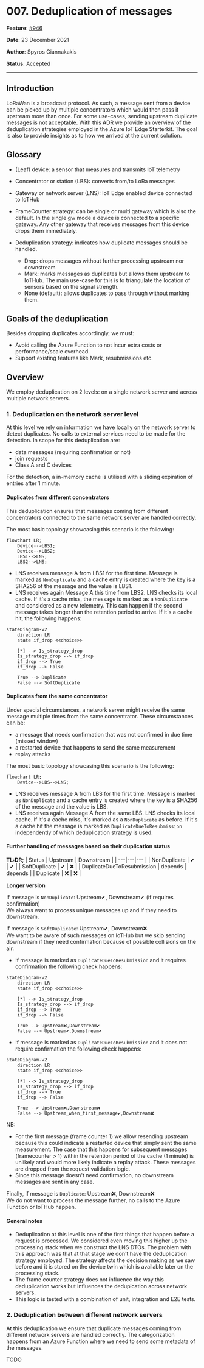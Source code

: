 # 007. Deduplication of messages

**Feature**: [#946](https://github.com/Azure/iotedge-lorawan-starterkit/issues/946)

**Date**: 23 December 2021

**Author**: Spyros Giannakakis

**Status**: Accepted
__________

## Introduction

LoRaWan is a broadcast protocol. As such, a message sent from a device can be picked up by multiple
concentrators which would then pass it upstream more than once. For some use-cases, sending
upstream duplicate messages is not acceptable. With this ADR we provide an overview of the
deduplication strategies employed in the Azure IoT Edge Starterkit. The goal is also to provide
insights as to how we arrived at the current solution.

## Glossary

- (Leaf) device: a sensor that measures and transmits IoT telemetry
- Concentrator or station (LBS): converts from/to LoRa messages
- Gateway or network server (LNS): IoT Edge enabled device connected to IoTHub

- FrameCounter strategy: can be single or multi gateway which is also the default. In the single gw mode
  a device is connected to a specific gateway. Any other gateway that receives messages from this
  device drops them immediately.
- Deduplication strategy: indicates how duplicate messages should be handled.
  - Drop: drops messages without further processing upstream nor downstream
  - Mark: marks messages as duplicates but allows them upstream to IoTHub. The main use-case for
    this is to triangulate the location of sensors based on the signal strength. 
  - None (default): allows duplicates to pass through without marking them.

## Goals of the deduplication

Besides dropping duplicates accordingly, we must:
- Avoid calling the Azure Function to not incur extra costs or
  performance/scale overhead.
- Support existing features like Mark, resubmissions etc.

## Overview

We employ deduplication on 2 levels: on a single network server and across multiple network servers. 

### 1. Deduplication on the network server level

At this level we rely on information we have locally on the network server to detect duplicates. No
calls to external services need to be made for the detection. In scope for this deduplication are:
- data messages (requiring confirmation or not)
- join requests
- Class A and C devices

For the detection, a in-memory cache is utilised with a sliding expiration of entries after 1 minute. 

#### Duplicates from different concentrators

This deduplication ensures that messages coming from different concentrators connected to the same
network server are handled correctly.

The most basic topology showcasing this scenario is the following:

```mermaid
flowchart LR;
    Device-->LBS1;
    Device-->LBS2;
    LBS1-->LNS;
    LBS2-->LNS;
```

- LNS receives message A from LBS1 for the first time. Message is marked as `NonDuplicate` and a
  cache entry is created where the key is a SHA256 of the message and the value is LBS1.
- LNS receives again Message A this time from LBS2. LNS checks its local cache. If it's a cache
  miss, the message is marked as a `NonDuplicate` and considered as a new telemetry. This can happen
  if the second message takes longer than the retention period to arrive. If it's a cache hit, the
  following happens:

```mermaid
stateDiagram-v2
    direction LR
    state if_drop <<choice>>

    [*] --> Is_strategy_drop
    Is_strategy_drop --> if_drop
    if_drop --> True
    if_drop --> False

    True --> Duplicate
    False --> SoftDuplicate
```

#### Duplicates from the same concentrator

Under special circumstances, a network server might receive the same message multiple times from the
same concentrator. These circumstances can be:
- a message that needs confirmation that was not confirmed in due time (missed window)
- a restarted device that happens to send the same measurement
- replay attacks

The most basic topology showcasing this scenario is the following:
```mermaid
flowchart LR;
    Device-->LBS-->LNS;
```

- LNS receives message A from LBS for the first time. Message is marked as `NonDuplicate` and a
  cache entry is created where the key is a SHA256 of the message and the value is LBS.
- LNS receives again Message A from the same LBS. LNS checks its local cache. If it's a cache miss,
  it's marked as a `NonDuplicate` as before. If it's a cache hit the message is marked as
  `DuplicateDueToResubmission` independently of which deduplication strategy is used.
  
#### Further handling of messages based on their duplication status 

**TL:DR;**
| Status | Upstream | Downstream |
| ---|---|--- |
| NonDuplicate | ✔ | ✔ |
| SoftDuplicate | ✔ | ❌ |
| DuplicateDueToResubmission | depends | depends |
| Duplicate | ❌ | ❌ |


**Longer version**

If message is `NonDuplicate`: Upstream✔, Downstream✔ (if requires confirmation)  
We always want to process unique messages up and if they need to downstream.

If message is `SoftDuplicate`: Upstream✔, Downstream❌.  
We want to be aware of such messages on IoTHub but we skip sending downstream if they need confirmation because of possible collisions on the air.

- If message is marked as `DuplicateDueToResubmission` and it requires confirmation the following
  check happens: 

```mermaid
stateDiagram-v2
    direction LR
    state if_drop <<choice>>

    [*] --> Is_strategy_drop
    Is_strategy_drop --> if_drop
    if_drop --> True
    if_drop --> False

    True --> Upstream❌,Downstream✔
    False --> Upstream✔,Downstream✔
```

- If message is marked as `DuplicateDueToResubmission` and it does not require confirmation the
  following check happens:

```mermaid
stateDiagram-v2
    direction LR
    state if_drop <<choice>>

    [*] --> Is_strategy_drop
    Is_strategy_drop --> if_drop
    if_drop --> True
    if_drop --> False

    True --> Upstream❌,Downstream❌
    False --> Upstream_when_first_message✔,Downstream❌
```

NB:
- For the first message (frame counter 1) we allow resending upstream because this could indicate a
  restarted device that simply sent the same measurement. The case that this happens for subsequent
  messages (framecounter > 1) within the retention period of the cache (1 minute) is unlikely and
  would more likely indicate a replay attack. These messages are dropped from the request validation
  logic.
- Since this message doesn't need confirmation, no downstream messages are sent in any case.


Finally, if message is `Duplicate`: Upstream❌, Downstream❌  
We do not want to process the message further, no calls to the Azure Function or IoTHub happen.


#### General notes

- Deduplication at this level is one of the first things that happen before a request is processed. We considered
  even moving this higher up the processing stack when we construct the LNS DTOs. The problem with
  this approach was that at that stage we don't have the deduplication strategy employed. The
  strategy affects the decision making as we saw before and it is stored on the device twin which is
  available later on the processing stack. 
- The frame counter strategy does not influence the way this deduplication works but influences the
  deduplcation across network servers. 
- This logic is tested with a combination of unit, integration and E2E tests.

### 2. Deduplication between different network servers

At this deduplication we ensure that duplicate messages coming from different network servers are
handled correctly. The categorization happens from an Azure Function where we need to send some
metadata of the messages.

TODO
